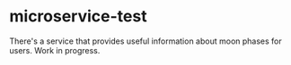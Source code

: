 # microservice-test
There's a service that provides useful information about moon phases for users. Work in progress. 
